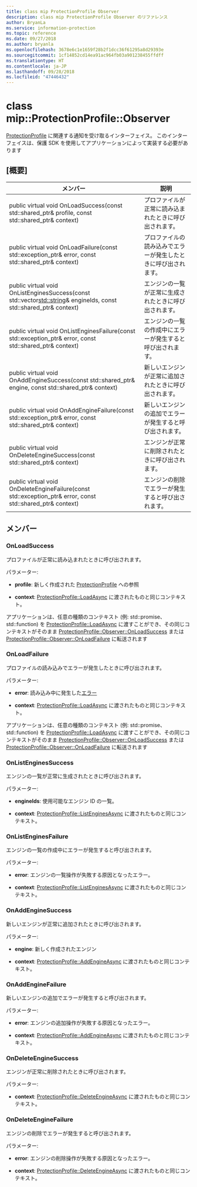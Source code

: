 ```yaml
---
title: class mip ProtectionProfile Observer
description: class mip ProtectionProfile Observer のリファレンス
author: BryanLa
ms.service: information-protection
ms.topic: reference
ms.date: 09/27/2018
ms.author: bryanla
ms.openlocfilehash: 3678e6c1e1659f28b2f1dcc36f61295a8d29393e
ms.sourcegitcommit: 1cf14852cd14ea91ac964fb03a901238455ffdff
ms.translationtype: HT
ms.contentlocale: ja-JP
ms.lasthandoff: 09/28/2018
ms.locfileid: "47446432"
---
```

# <a name="class-mipprotectionprofileobserver"></a>class mip::ProtectionProfile::Observer 
[ProtectionProfile](class_mip_protectionprofile.md) に関連する通知を受け取るインターフェイス。
このインターフェイスは、保護 SDK を使用してアプリケーションによって実装する必要があります
  
## <a name="summary"></a>[概要]
 メンバー                        | 説明                                
--------------------------------|---------------------------------------------
public virtual void OnLoadSuccess(const std::shared_ptr<ProtectionProfile>& profile, const std::shared_ptr<void>& context)  |  プロファイルが正常に読み込まれたときに呼び出されます。
public virtual void OnLoadFailure(const std::exception_ptr& error, const std::shared_ptr<void>& context)  |  プロファイルの読み込みでエラーが発生したときに呼び出されます。
public virtual void OnListEnginesSuccess(const std::vector<std::string>& engineIds, const std::shared_ptr<void>& context)  |  エンジンの一覧が正常に生成されたときに呼び出されます。
public virtual void OnListEnginesFailure(const std::exception_ptr& error, const std::shared_ptr<void>& context)  |  エンジンの一覧の作成中にエラーが発生すると呼び出されます。
public virtual void OnAddEngineSuccess(const std::shared_ptr<ProtectionEngine>& engine, const std::shared_ptr<void>& context)  |  新しいエンジンが正常に追加されたときに呼び出されます。
public virtual void OnAddEngineFailure(const std::exception_ptr& error, const std::shared_ptr<void>& context)  |  新しいエンジンの追加でエラーが発生すると呼び出されます。
public virtual void OnDeleteEngineSuccess(const std::shared_ptr<void>& context)  |  エンジンが正常に削除されたときに呼び出されます。
public virtual void OnDeleteEngineFailure(const std::exception_ptr& error, const std::shared_ptr<void>& context)  |  エンジンの削除でエラーが発生すると呼び出されます。
  
## <a name="members"></a>メンバー
  
### <a name="onloadsuccess"></a>OnLoadSuccess
プロファイルが正常に読み込まれたときに呼び出されます。

パラメーター:  
* **profile**: 新しく作成された [ProtectionProfile](class_mip_protectionprofile.md) への参照


* **context**: [ProtectionProfile::LoadAsync](class_mip_protectionprofile.md#addengineasync) に渡されたものと同じコンテキスト。


アプリケーションは、任意の種類のコンテキスト (例: std::promise、std::function) を [ProtectionProfile::LoadAsync](class_mip_protectionprofile.md#addengineasync) に渡すことができ、その同じコンテキストがそのまま [ProtectionProfile::Observer::OnLoadSuccess](class_mip_protectionprofile_observer.md#onloadsuccess) または [ProtectionProfile::Observer::OnLoadFailure](class_mip_protectionprofile_observer.md#onloadfailure) に転送されます
  
### <a name="onloadfailure"></a>OnLoadFailure
プロファイルの読み込みでエラーが発生したときに呼び出されます。

パラメーター:  
* **error**: 読み込み中に発生した[エラー](class_mip_error.md) 


* **context**: [ProtectionProfile::LoadAsync](class_mip_protectionprofile.md#addengineasync) に渡されたものと同じコンテキスト。


アプリケーションは、任意の種類のコンテキスト (例: std::promise、std::function) を [ProtectionProfile::LoadAsync](class_mip_protectionprofile.md#addengineasync) に渡すことができ、その同じコンテキストがそのまま [ProtectionProfile::Observer::OnLoadSuccess](class_mip_protectionprofile_observer.md#onloadsuccess) または [ProtectionProfile::Observer::OnLoadFailure](class_mip_protectionprofile_observer.md#onloadfailure) に転送されます
  
### <a name="onlistenginessuccess"></a>OnListEnginesSuccess
エンジンの一覧が正常に生成されたときに呼び出されます。

パラメーター:  
* **engineIds**: 使用可能なエンジン ID の一覧。 


* **context**: [ProtectionProfile::ListEnginesAsync](class_mip_protectionprofile.md#listenginesasync) に渡されたものと同じコンテキスト。


  
### <a name="onlistenginesfailure"></a>OnListEnginesFailure
エンジンの一覧の作成中にエラーが発生すると呼び出されます。

パラメーター:  
* **error**: エンジンの一覧操作が失敗する原因となったエラー。 


* **context**: [ProtectionProfile::ListEnginesAsync](class_mip_protectionprofile.md#listenginesasync) に渡されたものと同じコンテキスト。


  
### <a name="onaddenginesuccess"></a>OnAddEngineSuccess
新しいエンジンが正常に追加されたときに呼び出されます。

パラメーター:  
* **engine**: 新しく作成されたエンジン 


* **context**: [ProtectionProfile::AddEngineAsync](class_mip_protectionprofile.md#addengineasync) に渡されたものと同じコンテキスト。


  
### <a name="onaddenginefailure"></a>OnAddEngineFailure
新しいエンジンの追加でエラーが発生すると呼び出されます。

パラメーター:  
* **error**: エンジンの追加操作が失敗する原因となったエラー。 


* **context**: [ProtectionProfile::AddEngineAsync](class_mip_protectionprofile.md#addengineasync) に渡されたものと同じコンテキスト。


  
### <a name="ondeleteenginesuccess"></a>OnDeleteEngineSuccess
エンジンが正常に削除されたときに呼び出されます。

パラメーター:  
* **context**: [ProtectionProfile::DeleteEngineAsync](class_mip_protectionprofile.md#deleteengineasync) に渡されたものと同じコンテキスト。


  
### <a name="ondeleteenginefailure"></a>OnDeleteEngineFailure
エンジンの削除でエラーが発生すると呼び出されます。

パラメーター:  
* **error**: エンジンの削除操作が失敗する原因となったエラー。 


* **context**: [ProtectionProfile::DeleteEngineAsync](class_mip_protectionprofile.md#deleteengineasync) に渡されたものと同じコンテキスト。

